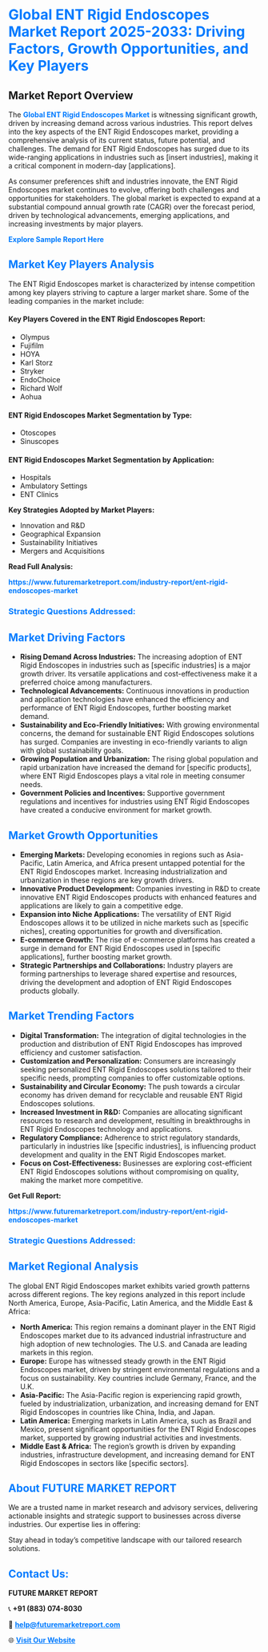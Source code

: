 <h1 style="color: #007BFF;">Global ENT Rigid Endoscopes Market Report 2025-2033: Driving Factors, Growth Opportunities, and Key Players</h1>

<section id="overview">
<h2>Market Report Overview</h2>
<p>The <a href="https://www.futuremarketreport.com/industry-report/ent-rigid-endoscopes-market" style="color: #007BFF; text-decoration: none;"><strong>Global ENT Rigid Endoscopes Market</strong></a> is witnessing significant growth, driven by increasing demand across various industries. This report delves into the key aspects of the ENT Rigid Endoscopes market, providing a comprehensive analysis of its current status, future potential, and challenges. The demand for ENT Rigid Endoscopes has surged due to its wide-ranging applications in industries such as [insert industries], making it a critical component in modern-day [applications].</p>
<p>As consumer preferences shift and industries innovate, the ENT Rigid Endoscopes market continues to evolve, offering both challenges and opportunities for stakeholders. The global market is expected to expand at a substantial compound annual growth rate (CAGR) over the forecast period, driven by technological advancements, emerging applications, and increasing investments by major players.</p>
</section>

<section id="overview">
<p><a href="https://www.futuremarketreport.com/request-sample/reportId=89974" style="color: #007BFF; text-decoration: none;"><strong>Explore Sample Report Here</strong></a></p>
</section>

<section id="key-players">
<h2 style="color: #007BFF;">Market Key Players Analysis</h2>
<p>The ENT Rigid Endoscopes market is characterized by intense competition among key players striving to capture a larger market share. Some of the leading companies in the market include:</p>
<h4>Key Players Covered in the ENT Rigid Endoscopes Report:</h4>
<ul><li>Olympus</li><li>Fujifilm</li><li>HOYA</li><li>Karl Storz</li><li>Stryker</li><li>EndoChoice</li><li>Richard Wolf</li><li>Aohua</li></ul>
<h4>ENT Rigid Endoscopes Market Segmentation by Type:</h4>
<ul><li>Otoscopes</li><li>Sinuscopes</li></ul>

<h4>ENT Rigid Endoscopes Market Segmentation by Application:</h4>
<ul><li>Hospitals</li><li>Ambulatory Settings</li><li>ENT Clinics</li></ul>
<p><strong>Key Strategies Adopted by Market Players:</strong></p>
<ul>
<li>Innovation and R&D</li>
<li>Geographical Expansion</li>
<li>Sustainability Initiatives</li>
<li>Mergers and Acquisitions</li>
</ul>
</section>

<section>
<p><strong>Read Full Analysis: </strong></p><a href="https://www.futuremarketreport.com/industry-report/ent-rigid-endoscopes-market" style="color: #007BFF; text-decoration: none;"><strong>https://www.futuremarketreport.com/industry-report/ent-rigid-endoscopes-market</strong></a>
<h3 style="color: #007BFF;">Strategic Questions Addressed:</h3>
</section>

<section id="driving-factors">
<h2 style="color: #007BFF;">Market Driving Factors</h2>
<ul>
<li><strong>Rising Demand Across Industries:</strong> The increasing adoption of ENT Rigid Endoscopes in industries such as [specific industries] is a major growth driver. Its versatile applications and cost-effectiveness make it a preferred choice among manufacturers.</li>
<li><strong>Technological Advancements:</strong> Continuous innovations in production and application technologies have enhanced the efficiency and performance of ENT Rigid Endoscopes, further boosting market demand.</li>
<li><strong>Sustainability and Eco-Friendly Initiatives:</strong> With growing environmental concerns, the demand for sustainable ENT Rigid Endoscopes solutions has surged. Companies are investing in eco-friendly variants to align with global sustainability goals.</li>
<li><strong>Growing Population and Urbanization:</strong> The rising global population and rapid urbanization have increased the demand for [specific products], where ENT Rigid Endoscopes plays a vital role in meeting consumer needs.</li>
<li><strong>Government Policies and Incentives:</strong> Supportive government regulations and incentives for industries using ENT Rigid Endoscopes have created a conducive environment for market growth.</li>
</ul>
</section>

<section id="growth-opportunities">
<h2 style="color: #007BFF;">Market Growth Opportunities</h2>
<ul>
<li><strong>Emerging Markets:</strong> Developing economies in regions such as Asia-Pacific, Latin America, and Africa present untapped potential for the ENT Rigid Endoscopes market. Increasing industrialization and urbanization in these regions are key growth drivers.</li>
<li><strong>Innovative Product Development:</strong> Companies investing in R&D to create innovative ENT Rigid Endoscopes products with enhanced features and applications are likely to gain a competitive edge.</li>
<li><strong>Expansion into Niche Applications:</strong> The versatility of ENT Rigid Endoscopes allows it to be utilized in niche markets such as [specific niches], creating opportunities for growth and diversification.</li>
<li><strong>E-commerce Growth:</strong> The rise of e-commerce platforms has created a surge in demand for ENT Rigid Endoscopes used in [specific applications], further boosting market growth.</li>
<li><strong>Strategic Partnerships and Collaborations:</strong> Industry players are forming partnerships to leverage shared expertise and resources, driving the development and adoption of ENT Rigid Endoscopes products globally.</li>
</ul>
</section>

<section id="trending-factors">
<h2 style="color: #007BFF;">Market Trending Factors</h2>
<ul>
<li><strong>Digital Transformation:</strong> The integration of digital technologies in the production and distribution of ENT Rigid Endoscopes has improved efficiency and customer satisfaction.</li>
<li><strong>Customization and Personalization:</strong> Consumers are increasingly seeking personalized ENT Rigid Endoscopes solutions tailored to their specific needs, prompting companies to offer customizable options.</li>
<li><strong>Sustainability and Circular Economy:</strong> The push towards a circular economy has driven demand for recyclable and reusable ENT Rigid Endoscopes solutions.</li>
<li><strong>Increased Investment in R&D:</strong> Companies are allocating significant resources to research and development, resulting in breakthroughs in ENT Rigid Endoscopes technology and applications.</li>
<li><strong>Regulatory Compliance:</strong> Adherence to strict regulatory standards, particularly in industries like [specific industries], is influencing product development and quality in the ENT Rigid Endoscopes market.</li>
<li><strong>Focus on Cost-Effectiveness:</strong> Businesses are exploring cost-efficient ENT Rigid Endoscopes solutions without compromising on quality, making the market more competitive.</li>
</ul>
</section>

<section>
<p><strong>Get Full Report: </strong></p><a href="https://www.futuremarketreport.com/industry-report/ent-rigid-endoscopes-market" style="color: #007BFF; text-decoration: none;"><strong>https://www.futuremarketreport.com/industry-report/ent-rigid-endoscopes-market</strong></a>
<h3 style="color: #007BFF;">Strategic Questions Addressed:</h3>
</section>


<section id="regional-analysis">
<h2 style="color: #007BFF;">Market Regional Analysis</h2>
<p>The global ENT Rigid Endoscopes market exhibits varied growth patterns across different regions. The key regions analyzed in this report include North America, Europe, Asia-Pacific, Latin America, and the Middle East & Africa:</p>
<ul>
<li><strong>North America:</strong> This region remains a dominant player in the ENT Rigid Endoscopes market due to its advanced industrial infrastructure and high adoption of new technologies. The U.S. and Canada are leading markets in this region.</li>
<li><strong>Europe:</strong> Europe has witnessed steady growth in the ENT Rigid Endoscopes market, driven by stringent environmental regulations and a focus on sustainability. Key countries include Germany, France, and the U.K.</li>
<li><strong>Asia-Pacific:</strong> The Asia-Pacific region is experiencing rapid growth, fueled by industrialization, urbanization, and increasing demand for ENT Rigid Endoscopes in countries like China, India, and Japan.</li>
<li><strong>Latin America:</strong> Emerging markets in Latin America, such as Brazil and Mexico, present significant opportunities for the ENT Rigid Endoscopes market, supported by growing industrial activities and investments.</li>
<li><strong>Middle East & Africa:</strong> The region’s growth is driven by expanding industries, infrastructure development, and increasing demand for ENT Rigid Endoscopes in sectors like [specific sectors].</li>
</ul>
</section>

<footer>
<h2 style="color: #007BFF;">About FUTURE MARKET REPORT</h2>
<p>We are a trusted name in market research and advisory services, delivering actionable insights and strategic support to businesses across diverse industries. Our expertise lies in offering:</p>

<p>Stay ahead in today’s competitive landscape with our tailored research solutions.</p>

<h2 style="color: #007BFF;">Contact Us:</h2>
<p><strong>FUTURE MARKET REPORT</strong></p>
<p>📞 <strong>+91 (883) 074-8030</strong></p>
<p>📧 <strong><a href="mailto:help@futuremarketreport.com" style="color: #007BFF;">help@futuremarketreport.com</a></strong></p>
<p>🌐 <strong><a href="https://www.futuremarketreport.com/" style="color: #007BFF;">Visit Our Website</a></strong></p>
</footer>
